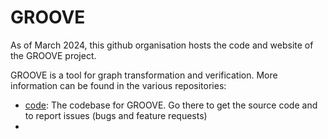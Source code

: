 # GROOVE

As of March 2024, this github organisation hosts the code and website of the GROOVE project.

GROOVE is a tool for graph transformation and verification. More information can be found in the various repositories:

- [code](/code): The codebase for GROOVE. Go there to get the source code and to report issues (bugs and feature requests)
- 
